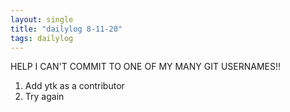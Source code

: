 ```yaml
---
layout: single
title: "dailylog 8-11-20"
tags: dailylog
---
```


HELP I CAN'T COMMIT TO ONE OF MY MANY GIT USERNAMES!!

1. Add ytk as a contributor 
2. Try again
   